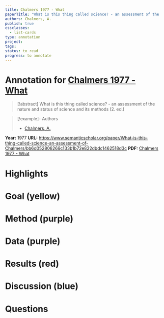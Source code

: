 ```yaml
---
title: Chalmers 1977 - What
paperTitle: "What is this thing called science? - an assessment of the nature and status of science and its methods (2. ed.)"
authors: Chalmers, A.
publish: true
cssclasses:
  - list-cards
type: annotation
project:
tags:
status: to read
progress: to annotate
---
```

# Annotation for [Chalmers 1977 - What](Papers/References/Chalmers%201977%20-%20What)

> [!abstract] What is this thing called science? - an assessment of the nature and status of science and its methods (2. ed.)

> [!example]- Authors
> - [Chalmers, A.](Chalmers%2C%20A.)

**Year:** 1977
**URL:** https://www.semanticscholar.org/paper/What-is-this-thing-called-science-an-assessment-of-Chalmers/bb6d052808266c133b1b72e822dbdc1462518d3c
**PDF:** [Chalmers 1977 - What](Papers/PDFs/Chalmers%201977%20-%20What%20is%20this%20thing%20called%20science%20-%20an%20assessment%20of%20the%20nature%20and%20status%20of%20science%20and%20its%20methods%20(2.%20ed.).pdf)

# Highlights


# Goal (yellow)


# Method (purple)


# Data (purple)


# Results (red)


# Discussion (blue)


# Questions

